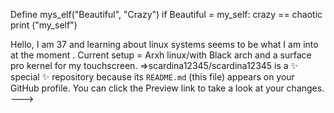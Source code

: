 Define mys_elf("Beautiful", "Crazy")
  if Beautiful = my_self:
      crazy == chaotic
    print ("my_self")
    
   Hello, I am 37 and learning about linux systems seems to be what I am into at the moment  . Current setup = Arxh linux/with Black arch and a surface pro kernel for my touchscreen. 
  =>scardina12345/scardina12345 is a ✨ special ✨ repository because its `README.md` (this file) appears on your GitHub profile.
You can click the Preview link to take a look at your changes.
--->
